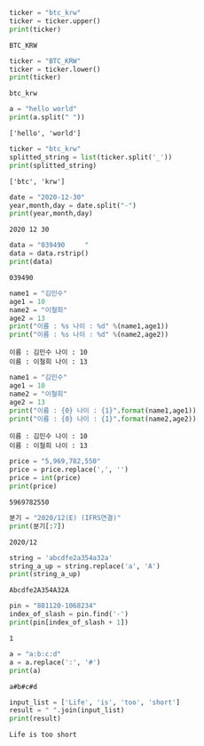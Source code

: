 ```python
ticker = "btc_krw"
ticker = ticker.upper()
print(ticker)
```

    BTC_KRW
    


```python
ticker = "BTC_KRW"
ticker = ticker.lower()
print(ticker)
```

    btc_krw
    


```python
a = "hello world"
print(a.split(" "))
```

    ['hello', 'world']
    


```python
ticker = "btc_krw"
splitted_string = list(ticker.split('_'))
print(splitted_string)
```

    ['btc', 'krw']
    


```python
date = "2020-12-30"
year,month,day = date.split("-")
print(year,month,day)
```

    2020 12 30
    


```python
data = "039490     "
data = data.rstrip()
print(data)
```

    039490
    


```python
name1 = "김민수" 
age1 = 10
name2 = "이철희"
age2 = 13
print("이름 : %s 나이 : %d" %(name1,age1))
print("이름 : %s 나이 : %d" %(name2,age2))
```

    이름 : 김민수 나이 : 10
    이름 : 이철희 나이 : 13
    


```python
name1 = "김민수" 
age1 = 10
name2 = "이철희"
age2 = 13
print("이름 : {0} 나이 : {1}".format(name1,age1))
print("이름 : {0} 나이 : {1}".format(name2,age2))
```

    이름 : 김민수 나이 : 10
    이름 : 이철희 나이 : 13
    


```python
price = "5,969,782,550"
price = price.replace(',', '')
price = int(price)
print(price)
```

    5969782550
    


```python
분기 = "2020/12(E) (IFRS연결)"
print(분기[:7])
```

    2020/12
    


```python
string = 'abcdfe2a354a32a'
string_a_up = string.replace('a', 'A')
print(string_a_up)
```

    Abcdfe2A354A32A
    


```python
pin = "881120-1068234"
index_of_slash = pin.find('-')
print(pin[index_of_slash + 1])
```

    1
    


```python
a = "a:b:c:d"
a = a.replace(':', '#')
print(a)
```

    a#b#c#d
    


```python
input_list = ['Life', 'is', 'too', 'short']
result = " ".join(input_list)
print(result)
```

    Life is too short
    


```python

```


```python

```
